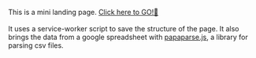This is a mini landing page.
<a href="https://romualdo-ah.github.io/Links/" target="_blank">Click here to GO!🚀</a>
<br/><br/>
It uses a service-worker script to save the structure of the page.
It also brings the data from a google spreadsheet with <a href="https://github.com/mholt/PapaParse">papaparse.js</a>, a library for parsing csv files.
